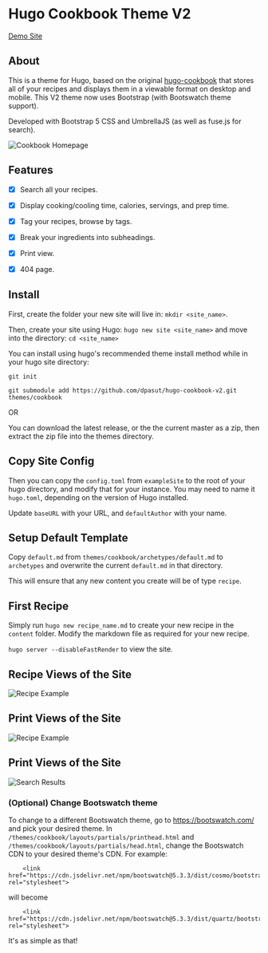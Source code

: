 # Hugo Cookbook Theme V2

[Demo Site](https://hugo-cookbook-v2-example-site.netlify.app/)

## About

This is a theme for Hugo, based on the original [hugo-cookbook](https://github.com/deranjer/hugo-cookbook) that stores all of your recipes and displays them in a viewable format on desktop and mobile. This V2 theme now uses Bootstrap (with Bootswatch theme support). 

Developed with Bootstrap 5 CSS and UmbrellaJS (as well as fuse.js for search).

![Cookbook Homepage](images/screenshot.png)

## Features

- [x] Search all your recipes.
- [x] Display cooking/cooling time, calories, servings, and prep time.
- [x] Tag your recipes, browse by tags.
- [x] Break your ingredients into subheadings.
- [x] Print view.
- [x] 404 page.


## Install

First, create the folder your new site will live in: `mkdir <site_name>`.

Then, create your site using Hugo: `hugo new site <site_name>` and move into the directory: `cd <site_name>`

You can install using hugo's recommended theme install method while in your hugo site directory:

`git init`

`git submodule add https://github.com/dpasut/hugo-cookbook-v2.git themes/cookbook`

OR

You can download the latest release, or the the current master as a zip, then extract the zip file into the themes directory.

## Copy Site Config

Then you can copy the `config.toml` from `exampleSite` to the root of your hugo directory, and modify that for your instance. You may need to name it `hugo.toml`, depending on the version of Hugo installed.

Update `baseURL` with your URL, and `defaultAuthor` with your name.

## Setup Default Template

Copy `default.md` from `themes/cookbook/archetypes/default.md` to `archetypes` and overwrite the current `default.md` in that directory.

This will ensure that any new content you create will be of type `recipe`.


## First Recipe

Simply run `hugo new recipe_name.md` to create your new recipe in the `content` folder.  Modify the markdown file as required for your new recipe.

`hugo server --disableFastRender` to view the site.

## Recipe Views of the Site

![Recipe Example](images/tn.png)

## Print Views of the Site

![Recipe Example](images/tn2.png)

## Print Views of the Site

![Search Results](images/search_results.png)


### (Optional) Change Bootswatch theme

To change to a different Bootswatch theme, go to https://bootswatch.com/ and pick your desired theme. In `/themes/cookbook/layouts/partials/printhead.html` and `/themes/cookbook/layouts/partials/head.html`, change the Bootswatch CDN to your desired theme's CDN. For example:

```
    <link href="https://cdn.jsdelivr.net/npm/bootswatch@5.3.3/dist/cosmo/bootstrap.min.css" rel="stylesheet">
```
will become
```
    <link href="https://cdn.jsdelivr.net/npm/bootswatch@5.3.3/dist/quartz/bootstrap.min.css" rel="stylesheet">
```
It's as simple as that!
